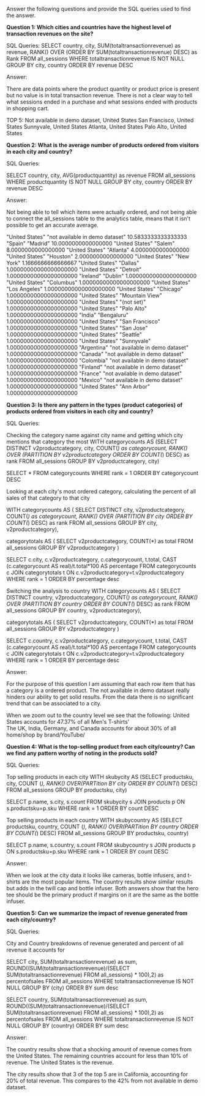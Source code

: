 Answer the following questions and provide the SQL queries used to find the answer.

    
**Question 1: Which cities and countries have the highest level of transaction revenues on the site?**


SQL Queries:
SELECT country, city, SUM(totaltransactionrevenue) as revenue, RANK() OVER (ORDER BY SUM(totaltransactionrevenue) DESC) as Rank
FROM all_sessions
WHERE totaltransactionrevenue IS NOT NULL
GROUP BY city, country
ORDER BY revenue DESC


Answer:

There are data points where the product quantity or product price is present but no value is in total transaction revenue. There is not a clear way to tell what sessions ended in a purchase and what sessions ended with products in shopping cart.

TOP 5: 
Not available in demo dataset, United States
San Francisco, United States
Sunnyvale, United States
Atlanta, United States
Palo Alto, United States


**Question 2: What is the average number of products ordered from visitors in each city and country?**


SQL Queries:

SELECT country, city, AVG(productquantity) as revenue
FROM all_sessions
WHERE productquantity IS NOT NULL
GROUP BY city, country
ORDER BY revenue DESC

Answer:

Not being able to tell which items were actually ordered, and not being able to connect the all_sessions table to the analytics table, means that it isn't possible to get an accurate average. 

"United States"    "not available in demo dataset"    10.5833333333333333
"Spain"    "Madrid"    10.0000000000000000
"United States"    "Salem"    8.0000000000000000
"United States"    "Atlanta"    4.0000000000000000
"United States"    "Houston"    2.0000000000000000
"United States"    "New York"    1.1666666666666667
"United States"    "Dallas"    1.00000000000000000000
"United States"    "Detroit"    1.00000000000000000000
"Ireland"    "Dublin"    1.00000000000000000000
"United States"    "Columbus"    1.00000000000000000000
"United States"    "Los Angeles"    1.00000000000000000000
"United States"    "Chicago"    1.00000000000000000000
"United States"    "Mountain View"    1.00000000000000000000
"United States"    "(not set)"    1.00000000000000000000
"United States"    "Palo Alto"    1.00000000000000000000
"India"    "Bengaluru"    1.00000000000000000000
"United States"    "San Francisco"    1.00000000000000000000
"United States"    "San Jose"    1.00000000000000000000
"United States"    "Seattle"    1.00000000000000000000
"United States"    "Sunnyvale"    1.00000000000000000000
"Argentina"    "not available in demo dataset"    1.00000000000000000000
"Canada"    "not available in demo dataset"    1.00000000000000000000
"Colombia"    "not available in demo dataset"    1.00000000000000000000
"Finland"    "not available in demo dataset"    1.00000000000000000000
"France"    "not available in demo dataset"    1.00000000000000000000
"Mexico"    "not available in demo dataset"    1.00000000000000000000
"United States"    "Ann Arbor"    1.00000000000000000000



**Question 3: Is there any pattern in the types (product categories) of products ordered from visitors in each city and country?**


SQL Queries:

Checking the category name against city name and getting which city mentions that category the most
WITH categorycounts AS (SELECT DISTINCT v2productcategory, city, COUNT(*) as categorycount, RANK() OVER (PARTITION BY v2productcategory ORDER BY COUNT(*) DESC) as rank
FROM all_sessions
GROUP BY v2productcategory, city)

SELECT *
FROM categorycounts
WHERE rank = 1
ORDER BY categorycount DESC

Looking at each city's most ordered category, calculating the percent of all sales of that category to that city

WITH categorycounts AS (
SELECT DISTINCT city, v2productcategory, COUNT(*) as categorycount, RANK() OVER (PARTITION BY city ORDER BY COUNT(*) DESC) as rank
FROM all_sessions
GROUP BY city, v2productcategory), 

categorytotals AS (
SELECT  v2productcategory, COUNT(*) as total
FROM all_sessions
GROUP BY v2productcategory
)

SELECT c.city, c.v2productcategory, c.categorycount, t.total, CAST (c.categorycount AS real)/t.total*100 AS percentage
FROM categorycounts c
JOIN categorytotals t
ON c.v2productcategory=t.v2productcategory
WHERE rank = 1
ORDER BY percentage desc

Switching the analysis to country
WITH categorycounts AS (
SELECT DISTINCT country, v2productcategory, COUNT(*) as categorycount, RANK() OVER (PARTITION BY country ORDER BY COUNT(*) DESC) as rank
FROM all_sessions
GROUP BY country, v2productcategory), 

categorytotals AS (
SELECT  v2productcategory, COUNT(*) as total
FROM all_sessions
GROUP BY v2productcategory
)

SELECT c.country, c.v2productcategory, c.categorycount, t.total, CAST (c.categorycount AS real)/t.total*100 AS percentage
FROM categorycounts c
JOIN categorytotals t
ON c.v2productcategory=t.v2productcategory
WHERE rank = 1
ORDER BY percentage desc



Answer:

For the purpose of this question I am assuming that each row item that has a category is a ordered product.
The not available in demo dataset really hinders our ability to get solid results. From the data there is no significant trend that can be associated to a city. 

When we zoom out to the country level we see that the following: 
        United States accounts for 47.37% of all Men's T-shirts'  
        The UK, India, Germany, and Canada accounts for about 30% of all home/shop by brand/YouTube/  





**Question 4: What is the top-selling product from each city/country? Can we find any pattern worthy of noting in the products sold?**


SQL Queries:

Top selling products in each city
WITH skubycity AS (SELECT productsku, city, COUNT (*), RANK() OVER(PARTition BY city ORDER BY COUNT(*) DESC)
FROM all_sessions
GROUP BY productsku, city)

SELECT p.name, s.city, s.count
FROM skubycity s
JOIN products p
ON s.productsku=p.sku
WHERE rank = 1
ORDER BY count DESC

Top selling products in each country
WITH skubycountry AS (SELECT productsku, country, COUNT (*), RANK() OVER(PARTition BY country ORDER BY COUNT(*) DESC)
FROM all_sessions
GROUP BY productsku, country)

SELECT p.name, s.country, s.count
FROM skubycountry s
JOIN products p
ON s.productsku=p.sku
WHERE rank = 1
ORDER BY count DESC

Answer:

When we look at the city data it looks like cameras, bottle infusers, and t-shirts are the most popular items. 
The country results show similar results but adds in the twill cap and bottle infuser. Both answers show that the hero tee should be the primary product if margins on it are the same as the bottle infuser. 



**Question 5: Can we summarize the impact of revenue generated from each city/country?**

SQL Queries:

City and Country breakdowns of revenue generated and percent of all revenue it accounts for

SELECT city, SUM(totaltransactionrevenue) as sum, 
    ROUND((SUM(totaltransactionrevenue)/(SELECT SUM(totaltransactionrevenue) FROM all_sessions) * 100),2) as percentofsales
FROM all_sessions
WHERE totaltransactionrevenue IS NOT NULL
GROUP BY (city)
ORDER BY sum desc

SELECT country, SUM(totaltransactionrevenue) as sum, 
    ROUND((SUM(totaltransactionrevenue)/(SELECT SUM(totaltransactionrevenue) FROM all_sessions) * 100),2) as percentofsales
FROM all_sessions
WHERE totaltransactionrevenue IS NOT NULL
GROUP BY (country)
ORDER BY sum desc

Answer:

The country results show that a shocking amount of revenue comes from the United States. The remaining countries account for less than 10% of revenue. The United States is the revenue. 

The city results show that 3 of the top 5 are in California, accounting for 20% of total revenue. This compares to the 42% from not available in demo dataset. 






